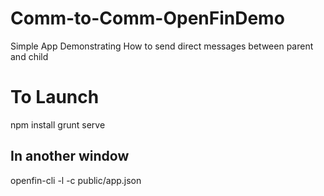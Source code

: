 # Comm-to-Comm-OpenFinDemo
Simple App Demonstrating How to send direct messages between parent and child


To Launch
=========
npm install
grunt serve

In another window
-----------------
openfin-cli -l -c public/app.json
